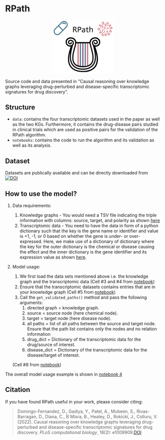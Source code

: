 # RPath
<p align="center">
  <img src="data/img/logo.jpg" alt="logo" width="200"/>
</p>

Source code and data presented in "Causal reasoning over knowledge graphs leveraging drug-perturbed and disease-specific transcriptomic signatures for drug discovery".

## Structure

- `data`: contains the four transcriptomic datasets used in the paper as well as the two KGs. Furthermore, it contains the drug-disease pairs studied in clinical trials which are used as positive pairs for the validation of the RPath algorithm.
- `notebooks`: contains the code to run the algorithm and its validation as well as its analysis. 

## Dataset

Datasets are publically available and can be directly downloaded from [![DOI](https://zenodo.org/badge/DOI/10.5281/zenodo.5865857.svg)](https://doi.org/10.5281/zenodo.5865857)

## How to use the model?

1. Data requirements:
   1. Knowledge graphs - You would need a TSV file indicating the triple information with columns: source, target, and polarity as shown [here](data/kg/custom_filtered_kg.tsv)
   2. Transcriptomic data - You need to have the data in form of a python dictionary such that the key is the gene name or identifier and value is +1, -1, or 0 based on whether the gene is under- or over-expressed. Here, we make use of a dictionary of dictionary where the key for the outer  dictionary is the chemical or disease causing the effect and the inner dictionary is the gene identifier and its expression value as shown [here](data/transcriptomics/creed_harmonized_expression.json).
2. Model usage:
   1. We first load the data sets mentioned above i.e. the knowledge graph and the transcriptomic data (Cell #3 and #4 from [notebook](notebooks/4.0-subgraph_full_analysis.ipynb))
   2. Ensure that the transcriptomic datasets contains entries that are in your knowledge graph (Cell #5 from [notebook](notebooks/4.0-subgraph_full_analysis.ipynb))
   3. Call the `get_validated_paths()` method and pass the following arguments:
      1. directed graph = knowledge graph.
      2. source = source node (here chemical node).
      3. target = target node (here disease node).
      4. all paths = list of all paths between the source and target node. Ensure that the path list contains only the nodes and no relation information
      5. drug_dict = Dictionary of the transcriptomic data for the drug/source of interest.
      6. disease_dict = Dictionary of the transcriptomic data for the disease/target of interest.
   
   (Cell #8 from [notebook](notebooks/4.0-subgraph_full_analysis.ipynb))

The overall model usage example is shown in [notebook 4](notebooks/4.0-subgraph_full_analysis.ipynb)

## Citation
If you have found RPath useful in your work, please consider citing:

> Domingo-Fernandez, D., Gadiya, Y., Patel, A., Mubeen, S., Rivas-Barragan, D., Diana, C., B Misra, B., Healey, D., Rokicki, J., Colluru, V. (2022).
Causal reasoning over knowledge graphs leveraging drug-perturbed and disease-specific transcriptomic signatures for drug discovery. *PLoS computational biology*, 18(2): e1009909.[DOI](https://doi.org/10.1371/journal.pcbi.1009909)
